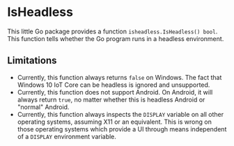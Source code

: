 # IsHeadless

This little Go package provides a function `isheadless.IsHeadless() bool`.
This function tells whether the Go program runs in a headless environment.

## Limitations

- Currently, this function always returns `false` on Windows.
  The fact that Windows 10 IoT Core can be headless is ignored and unsupported.
- Currently, this function does not support Android.
  On Android, it will always return `true`, no matter whether this is headless Android or "normal" Android.
- Currently, this function always inspects the `DISPLAY` variable on all other operating systems, assuming X11 or an equivalent.
  This is wrong on those operating systems which provide a UI through means independent of a `DISPLAY` environment variable.
